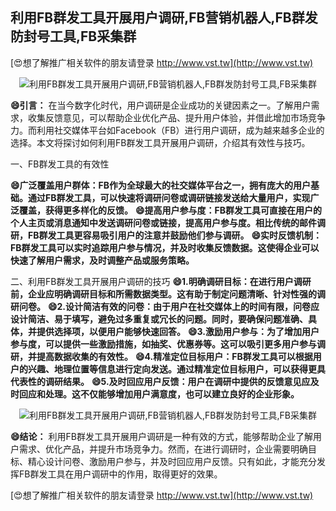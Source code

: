 ## **利用FB群发工具开展用户调研,FB营销机器人,FB群发防封号工具,FB采集群**

[😍想了解推广相关软件的朋友请登录 http://www.vst.tw](http://www.vst.tw)

 <center><img src="https://vst.tw/MP4/tuiguang/png/6.png" alt="利用FB群发工具开展用户调研,FB营销机器人,FB群发防封号工具,FB采集群"></center>

**😄引言：**
在当今数字化时代，用户调研是企业成功的关键因素之一。了解用户需求，收集反馈意见，可以帮助企业优化产品、提升用户体验，并借此增加市场竞争力。而利用社交媒体平台如Facebook（FB）进行用户调研，成为越来越多企业的选择。本文将探讨如何利用FB群发工具开展用户调研，介绍其有效性与技巧。

一、FB群发工具的有效性

**😄广泛覆盖用户群体：FB作为全球最大的社交媒体平台之一，拥有庞大的用户基础。通过FB群发工具，可以快速将调研问卷或调研链接发送给大量用户，实现广泛覆盖，获得更多样化的反馈。**
**😄提高用户参与度：FB群发工具可直接在用户的个人主页或消息通知中发送调研问卷或链接，提高用户参与度。相比传统的邮件调研，FB群发工具更容易吸引用户的注意并鼓励他们参与调研。**
**😄实时反馈机制：FB群发工具可以实时追踪用户参与情况，并及时收集反馈数据。这使得企业可以快速了解用户需求，及时调整产品或服务策略。**

二、利用FB群发工具开展用户调研的技巧
**😄1.明确调研目标：在进行用户调研前，企业应明确调研目标和所需数据类型。这有助于制定问题清晰、针对性强的调研问卷。**
**😄2.设计简洁有效的问卷：由于用户在社交媒体上的时间有限，问卷应设计简洁、易于填写，避免过多重复或冗长的问题。同时，要确保问题准确、具体，并提供选择项，以便用户能够快速回答。**
**😄3.激励用户参与：为了增加用户参与度，可以提供一些激励措施，如抽奖、优惠券等。这可以吸引更多用户参与调研，并提高数据收集的有效性。**
**😄4.精准定位目标用户：FB群发工具可以根据用户的兴趣、地理位置等信息进行定向发送。通过精准定位目标用户，可以获得更具代表性的调研结果。**
**😄5.及时回应用户反馈：用户在调研中提供的反馈意见应及时回应和处理。这不仅能够增加用户满意度，也可以建立良好的企业形象。**

 <center><img src="https://vst.tw/MP4/tuiguang/png/3.png" alt="利用FB群发工具开展用户调研,FB营销机器人,FB群发防封号工具,FB采集群"></center>

**😄结论：**
利用FB群发工具开展用户调研是一种有效的方式，能够帮助企业了解用户需求、优化产品，并提升市场竞争力。然而，在进行调研时，企业需要明确目标、精心设计问卷、激励用户参与，并及时回应用户反馈。只有如此，才能充分发挥FB群发工具在用户调研中的作用，取得更好的效果。

[😍想了解推广相关软件的朋友请登录 http://www.vst.tw](http://www.vst.tw)



